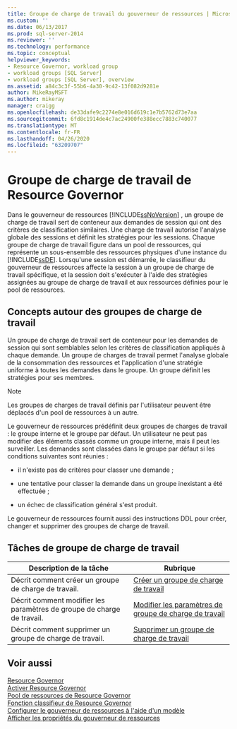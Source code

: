 ```yaml
---
title: Groupe de charge de travail du gouverneur de ressources | Microsoft Docs
ms.custom: ''
ms.date: 06/13/2017
ms.prod: sql-server-2014
ms.reviewer: ''
ms.technology: performance
ms.topic: conceptual
helpviewer_keywords:
- Resource Governor, workload group
- workload groups [SQL Server]
- workload groups [SQL Server], overview
ms.assetid: a84c3c3f-55b6-4a30-9c42-13f082d9281e
author: MikeRayMSFT
ms.author: mikeray
manager: craigg
ms.openlocfilehash: de33dafe9c2274e8e016d619c1e7b5762d73e7aa
ms.sourcegitcommit: 6fd8c1914de4c7ac24900fe388ecc7883c740077
ms.translationtype: MT
ms.contentlocale: fr-FR
ms.lasthandoff: 04/26/2020
ms.locfileid: "63209707"
---
```

# <a name="resource-governor-workload-group"></a>Groupe de charge de travail de Resource Governor
  Dans le gouverneur de ressources [!INCLUDE[ssNoVersion](../../includes/ssnoversion-md.md)] , un groupe de charge de travail sert de conteneur aux demandes de session qui ont des critères de classification similaires. Une charge de travail autorise l'analyse globale des sessions et définit les stratégies pour les sessions. Chaque groupe de charge de travail figure dans un pool de ressources, qui représente un sous-ensemble des ressources physiques d'une instance du [!INCLUDE[ssDE](../../includes/ssde-md.md)]. Lorsqu'une session est démarrée, le classifieur du gouverneur de ressources affecte la session à un groupe de charge de travail spécifique, et la session doit s'exécuter à l'aide des stratégies assignées au groupe de charge de travail et aux ressources définies pour le pool de ressources.  
  
## <a name="workload-group-concepts"></a>Concepts autour des groupes de charge de travail  
 Un groupe de charge de travail sert de conteneur pour les demandes de session qui sont semblables selon les critères de classification appliqués à chaque demande. Un groupe de charges de travail permet l'analyse globale de la consommation des ressources et l'application d'une stratégie uniforme à toutes les demandes dans le groupe. Un groupe définit les stratégies pour ses membres.  
  
> [!NOTE]  
>  Les groupes de charges de travail définis par l'utilisateur peuvent être déplacés d'un pool de ressources à un autre.  
  
 Le gouverneur de ressources prédéfinit deux groupes de charges de travail : le groupe interne et le groupe par défaut. Un utilisateur ne peut pas modifier des éléments classés comme un groupe interne, mais il peut les surveiller. Les demandes sont classées dans le groupe par défaut si les conditions suivantes sont réunies :  
  
-   il n'existe pas de critères pour classer une demande ;  
  
-   une tentative pour classer la demande dans un groupe inexistant a été effectuée ;  
  
-   un échec de classification général s'est produit.  
  
 Le gouverneur de ressources fournit aussi des instructions DDL pour créer, changer et supprimer des groupes de charge de travail.  
  
## <a name="workload-group-tasks"></a>Tâches de groupe de charge de travail  
  
|Description de la tâche|Rubrique|  
|----------------------|-----------|  
|Décrit comment créer un groupe de charge de travail.|[Créer un groupe de charge de travail](create-a-workload-group.md)|  
|Décrit comment modifier les paramètres de groupe de charge de travail.|[Modifier les paramètres de groupe de charge de travail](change-workload-group-settings.md)|  
|Décrit comment supprimer un groupe de charge de travail.|[Supprimer un groupe de charge de travail](delete-a-workload-group.md)|  
  
## <a name="see-also"></a>Voir aussi  
 [Resource Governor](resource-governor.md)   
 [Activer Resource Governor](enable-resource-governor.md)   
 [Pool de ressources de Resource Governor](resource-governor-resource-pool.md)   
 [Fonction classifieur de Resource Governor](resource-governor-classifier-function.md)   
 [Configurer le gouverneur de ressources à l'aide d'un modèle](configure-resource-governor-using-a-template.md)   
 [Afficher les propriétés du gouverneur de ressources](view-resource-governor-properties.md)  
  
  
